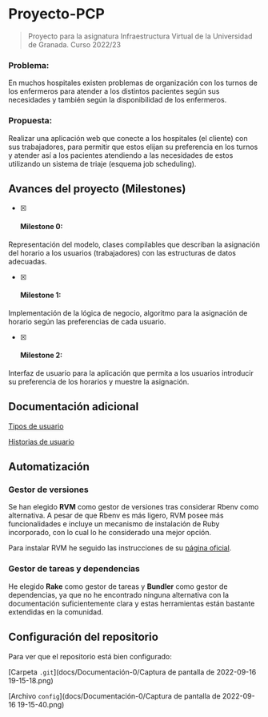 # Proyecto-PCP
> Proyecto para la asignatura Infraestructura Virtual de la Universidad de Granada. Curso 2022/23

### Problema:

En muchos hospitales existen problemas de organización con los turnos de los enfermeros para atender a los distintos pacientes según sus necesidades y también según la disponibilidad de los enfermeros.

### Propuesta:

Realizar una aplicación web que conecte a los hospitales (el cliente) con sus trabajadores, para permitir que estos elijan su preferencia en los turnos y atender así a los pacientes atendiendo a las necesidades de estos utilizando un sistema de triaje (esquema job scheduling).

## Avances del proyecto (Milestones)

* [x] #### **Milestone 0:**

Representación del modelo, clases compilables que describan la asignación del horario a los usuarios (trabajadores) con las estructuras de datos adecuadas.

* [x] #### **Milestone 1:**

Implementación de la lógica de negocio, algoritmo para la asignación de horario según las preferencias de cada usuario.

* [x] #### **Milestone 2:**

Interfaz de usuario para la aplicación que permita a los usuarios introducir su preferencia de los horarios y muestre la asignación.


## Documentación adicional

[Tipos de usuario](docs/Documentación-1/users.md)

[Historias de usuario](docs/Documentación-1/HUs.md)

## Automatización

### Gestor de versiones

Se han elegido **RVM** como gestor de versiones tras considerar Rbenv como alternativa. A pesar de que Rbenv es más ligero, RVM posee más funcionalidades e incluye un mecanismo de instalación de Ruby incorporado, con lo cual lo he considerado una mejor opción.

Para instalar RVM he seguido las instrucciones de su [página oficial](https://rvm.io/rvm/install).

### Gestor de tareas y dependencias

He elegido **Rake** como gestor de tareas y **Bundler** como gestor de dependencias, ya que no he encontrado ninguna alternativa con la documentación suficientemente clara y estas herramientas están bastante extendidas en la comunidad.

## Configuración del repositorio

Para ver que el repositorio está bien configurado: 

[Carpeta `.git`](docs/Documentación-0/Captura de pantalla de 2022-09-16 19-15-18.png)

[Archivo `config`](docs/Documentación-0/Captura de pantalla de 2022-09-16 19-15-40.png)

